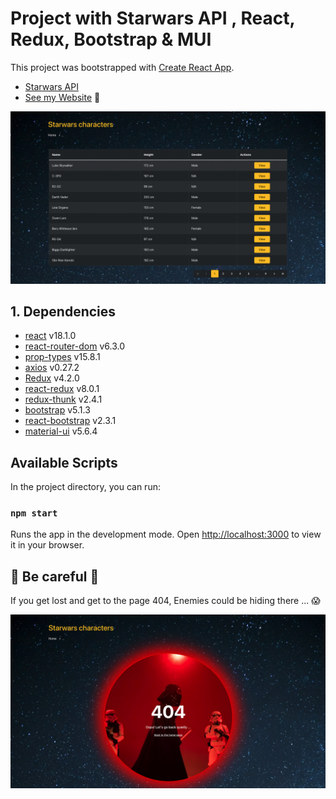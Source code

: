 # Project with Starwars API , React, Redux, Bootstrap & MUI

This project was bootstrapped with [Create React App](https://github.com/facebook/create-react-app).

-   [Starwars API](https://swapi.dev)
-   [See my Website](https://stellular-bublanina-375797.netlify.app/) 👋

<kbd>![Starwars table](./Starwars-table.png)</kbd>

## 1. Dependencies

-   [react](https://reactjs.org/) v18.1.0
-   [react-router-dom](https://reactrouter.com/web/guides/quick-start) v6.3.0
-   [prop-types](https://yarnpkg.com/package/prop-types) v15.8.1
-   [axios](https://axios-http.com/docs/intro) v0.27.2
-   [Redux](https://redux.js.org/) v4.2.0
-   [react-redux](https://react-redux.js.org/) v8.0.1
-   [redux-thunk](https://github.com/reduxjs/redux-thunk) v2.4.1
-   [bootstrap](https://yarnpkg.com/package/bootstrap) v5.1.3
-   [react-bootstrap](https://react-bootstrap.github.io/getting-started/introduction/) v2.3.1
-   [material-ui](https://mui.com/material-ui/getting-started/installation/) v5.6.4

## Available Scripts

In the project directory, you can run:

### `npm start`

Runs the app in the development mode.
Open [http://localhost:3000](http://localhost:3000) to view it in your browser.

## 🚨 Be careful 🚨

If you get lost and get to the page 404, Enemies could be hiding there ... 😱

<kbd>![Starwars 404-page](./Starwars-404.png)</kbd>
